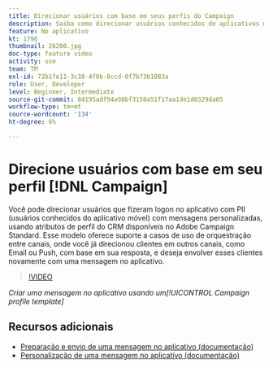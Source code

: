 ```yaml
---
title: Direcionar usuários com base em seus perfis do Campaign
description: Saiba como direcionar usuários conhecidos de aplicativos móveis com mensagens personalizadas com atributos de perfil do CRM.
feature: No aplicativo
kt: 1796
thumbnail: 26200.jpg
doc-type: feature video
activity: use
team: TM
exl-id: 72b1fe11-3c38-4f0b-8ccd-0f7b73b1083a
role: User, Developer
level: Beginner, Intermediate
source-git-commit: 84195adf94a98bf3150a51f17aa1de1d0329da05
workflow-type: tm+mt
source-wordcount: '134'
ht-degree: 6%

---
```


# Direcione usuários com base em seu perfil [!DNL Campaign]

Você pode direcionar usuários que fizeram logon no aplicativo com PII (usuários conhecidos do aplicativo móvel) com mensagens personalizadas, usando atributos de perfil do CRM disponíveis no Adobe Campaign Standard. Esse modelo oferece suporte a casos de uso de orquestração entre canais, onde você já direcionou clientes em outros canais, como Email ou Push, com base em sua resposta, e deseja envolver esses clientes novamente com uma mensagem no aplicativo.

>[!VIDEO](https://video.tv.adobe.com/v/26200?quality=12)

*Criar uma mensagem no aplicativo usando um[!UICONTROL Campaign profile template]*

## Recursos adicionais

* [Preparação e envio de uma mensagem no aplicativo (documentação)](https://experienceleague.adobe.com/docs/campaign-standard/using/communication-channels/in-app-messaging/preparing-and-sending-an-in-app-message.html?lang=en)
* [Personalização de uma mensagem no aplicativo (documentação)](https://experienceleague.adobe.com/docs/campaign-standard/using/communication-channels/in-app-messaging/customizing-an-in-app-message.html?lang=en)
